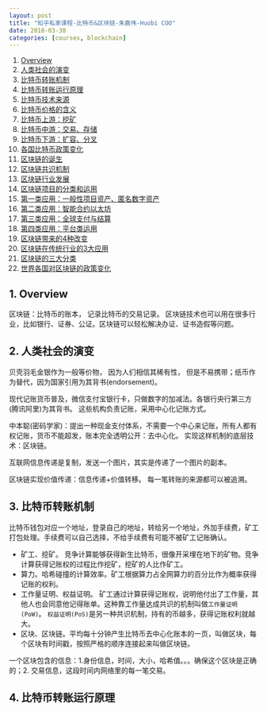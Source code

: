 ```yaml
---
layout: post
title: "知乎私家课程-比特币&区块链-朱嘉伟-Huobi COO"
date: 2018-03-30
categories: [courses, blockchain]
---
```


1. [Overview](#1)
2. [人类社会的演变](#2)
3. [比特币转账机制](#3)
4. [比特币转账运行原理](#4)
5. [比特币技术来源](#5)
6. [比特币价格的含义](#6)
7. [比特币上游：挖矿](#7)
8. [比特币中游：交易、存储](#8)
9. [比特币下游：扩容、分叉](#9)
10. [各国比特币政策变化](#10)
11. [区块链的诞生](#11)
12. [区块链共识机制](#12)
13. [区块链行业发展](#13)
14. [区块链项目的分类和运用](#14)
15. [第一类应用：一般性项目资产、匿名数字资产](#15)
16. [第二类应用：智能合约以太坊](#16)
17. [第三类应用：全球支付与结算](#17)
18. [第四类应用：平台类运用](#18)
19. [区块链带来的4种改变](#19)
20. [区块链在传统行业的3大应用](#20)
21. [区块链的三大分类](#21)
22. [世界各国对区块链的政策变化](#22)

## 1. Overview <a name="1">
区块链：比特币的账本， 记录比特币的交易记录。 
区块链技术也可以用在很多行业，比如银行、证券、公证。区块链可以轻松解决办证、证书造假等问题。
## 2. 人类社会的演变 <a name="2">
贝壳羽毛金银作为一般等价物， 因为人们相信其稀有性， 但是不易携带；纸币作为替代，因为国家引用为其背书(endorsement)。
 
现代记账货币普及，微信支付宝银行卡，只做数字的加减法。各银行央行第三方(腾讯阿里)为其背书。 这些机构负责记账，采用中心化记账方式。
 	
中本聪(密码学家)：提出一种现金支付体系，不需要一个中心来记账，所有人都有权记账，货币不能超发，账本完全透明公开：去中心化。 实现这样机制的底层技术：区块链。
 	
互联网信息传递是复制，发送一个图片，其实是传递了一个图片的副本。
 	
区块链实现价值传递：信息传递+价值转移。	每一笔转账的来源都可以被追溯。
## 3. 比特币转账机制 <a name='3'>
比特币钱包对应一个地址，登录自己的地址，转给另一个地址，外加手续费，矿工打包处理。手续费可以自己选择，不给手续费有可能不被矿工记账确认。
- 矿工、挖矿。 竞争计算能够获得新生比特币，很像开采埋在地下的矿物。竞争计算获得记账权的过程比作挖矿，挖矿的人比作矿工。
- 算力。哈希碰撞的计算效率。矿工根据算力占全网算力的百分比作为概率获得记账的权利。
- 工作量证明、权益证明。 矿工通过计算获得记账权，说明他付出了工作量，其他人也会同意他记得账单。这种靠工作量达成共识的机制叫做`工作量证明(PoW)`。 `权益证明(PoS)`是另一种共识机制，持有的币越多，获得记账权利就越大。
- 区块、区块链。平均每十分钟产生比特币去中心化账本的一页，叫做区块，每个区块有时间戳，按照严格的顺序连接起来叫做区块链。

一个区块包含的信息：1.身份信息，时间，大小，哈希值。。。确保这个区块是正确的；2. 交易信息，这段时间内网络里的每一笔交易。 

## 4. 比特币转账运行原理 <a name='4'>